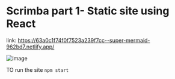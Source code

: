 # Scrimba part 1- Static site using React

link: https://63a0c1f74f0f7523a239f7cc--super-mermaid-962bd7.netlify.app/

![image](https://user-images.githubusercontent.com/100791797/208509906-26f48a6b-a979-4824-90c1-2a5895c8abba.png)



TO run the site
`npm start`


